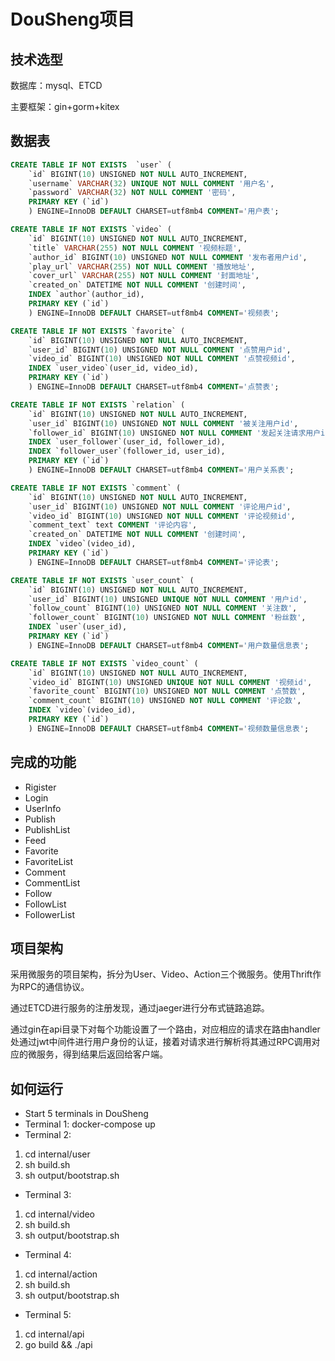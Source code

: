 # DouSheng项目

## 技术选型

数据库：mysql、ETCD

主要框架：gin+gorm+kitex

## 数据表

```sql
CREATE TABLE IF NOT EXISTS  `user` (
    `id` BIGINT(10) UNSIGNED NOT NULL AUTO_INCREMENT,
    `username` VARCHAR(32) UNIQUE NOT NULL COMMENT '用户名',
    `password` VARCHAR(32) NOT NULL COMMENT '密码',
    PRIMARY KEY (`id`)
    ) ENGINE=InnoDB DEFAULT CHARSET=utf8mb4 COMMENT='用户表';

CREATE TABLE IF NOT EXISTS `video` (
    `id` BIGINT(10) UNSIGNED NOT NULL AUTO_INCREMENT,
    `title` VARCHAR(255) NOT NULL COMMENT '视频标题',
    `author_id` BIGINT(10) UNSIGNED NOT NULL COMMENT '发布者用户id',
    `play_url` VARCHAR(255) NOT NULL COMMENT '播放地址',
    `cover_url` VARCHAR(255) NOT NULL COMMENT '封面地址',
    `created_on` DATETIME NOT NULL COMMENT '创建时间',
    INDEX `author`(author_id),
    PRIMARY KEY (`id`)
    ) ENGINE=InnoDB DEFAULT CHARSET=utf8mb4 COMMENT='视频表';

CREATE TABLE IF NOT EXISTS `favorite` (
    `id` BIGINT(10) UNSIGNED NOT NULL AUTO_INCREMENT,
    `user_id` BIGINT(10) UNSIGNED NOT NULL COMMENT '点赞用户id',
    `video_id` BIGINT(10) UNSIGNED NOT NULL COMMENT '点赞视频id',
    INDEX `user_video`(user_id, video_id),
    PRIMARY KEY (`id`)
    ) ENGINE=InnoDB DEFAULT CHARSET=utf8mb4 COMMENT='点赞表';

CREATE TABLE IF NOT EXISTS `relation` (
    `id` BIGINT(10) UNSIGNED NOT NULL AUTO_INCREMENT,
    `user_id` BIGINT(10) UNSIGNED NOT NULL COMMENT '被关注用户id',
    `follower_id` BIGINT(10) UNSIGNED NOT NULL COMMENT '发起关注请求用户id',
    INDEX `user_follower`(user_id, follower_id),
    INDEX `follower_user`(follower_id, user_id),
    PRIMARY KEY (`id`)
    ) ENGINE=InnoDB DEFAULT CHARSET=utf8mb4 COMMENT='用户关系表';

CREATE TABLE IF NOT EXISTS `comment` (
    `id` BIGINT(10) UNSIGNED NOT NULL AUTO_INCREMENT,
    `user_id` BIGINT(10) UNSIGNED NOT NULL COMMENT '评论用户id',
    `video_id` BIGINT(10) UNSIGNED NOT NULL COMMENT '评论视频id',
    `comment_text` text COMMENT '评论内容',
    `created_on` DATETIME NOT NULL COMMENT '创建时间',
    INDEX `video`(video_id),
    PRIMARY KEY (`id`)
    ) ENGINE=InnoDB DEFAULT CHARSET=utf8mb4 COMMENT='评论表';

CREATE TABLE IF NOT EXISTS `user_count` (
    `id` BIGINT(10) UNSIGNED NOT NULL AUTO_INCREMENT,
    `user_id` BIGINT(10) UNSIGNED UNIQUE NOT NULL COMMENT '用户id',
    `follow_count` BIGINT(10) UNSIGNED NOT NULL COMMENT '关注数',
    `follower_count` BIGINT(10) UNSIGNED NOT NULL COMMENT '粉丝数',
    INDEX `user`(user_id),
    PRIMARY KEY (`id`)
    ) ENGINE=InnoDB DEFAULT CHARSET=utf8mb4 COMMENT='用户数量信息表';

CREATE TABLE IF NOT EXISTS `video_count` (
    `id` BIGINT(10) UNSIGNED NOT NULL AUTO_INCREMENT,
    `video_id` BIGINT(10) UNSIGNED UNIQUE NOT NULL COMMENT '视频id',
    `favorite_count` BIGINT(10) UNSIGNED NOT NULL COMMENT '点赞数',
    `comment_count` BIGINT(10) UNSIGNED NOT NULL COMMENT '评论数',
    INDEX `video`(video_id),
    PRIMARY KEY (`id`)
    ) ENGINE=InnoDB DEFAULT CHARSET=utf8mb4 COMMENT='视频数量信息表';
```

## 完成的功能

- Rigister
- Login
- UserInfo
- Publish
- PublishList
- Feed
- Favorite
- FavoriteList
- Comment
- CommentList
- Follow
- FollowList
- FollowerList

## 项目架构

采用微服务的项目架构，拆分为User、Video、Action三个微服务。使用Thrift作为RPC的通信协议。

通过ETCD进行服务的注册发现，通过jaeger进行分布式链路追踪。

通过gin在api目录下对每个功能设置了一个路由，对应相应的请求在路由handler处通过jwt中间件进行用户身份的认证，接着对请求进行解析将其通过RPC调用对应的微服务，得到结果后返回给客户端。

## 如何运行

- Start 5 terminals in DouSheng
- Terminal 1: docker-compose up
- Terminal 2:

1. cd internal/user
2. sh build.sh
3. sh output/bootstrap.sh

- Terminal 3:

1. cd internal/video
2. sh build.sh
3. sh output/bootstrap.sh

- Terminal 4:

1. cd internal/action
2. sh build.sh
3. sh output/bootstrap.sh

- Terminal 5:

1. cd internal/api
2. go build && ./api
